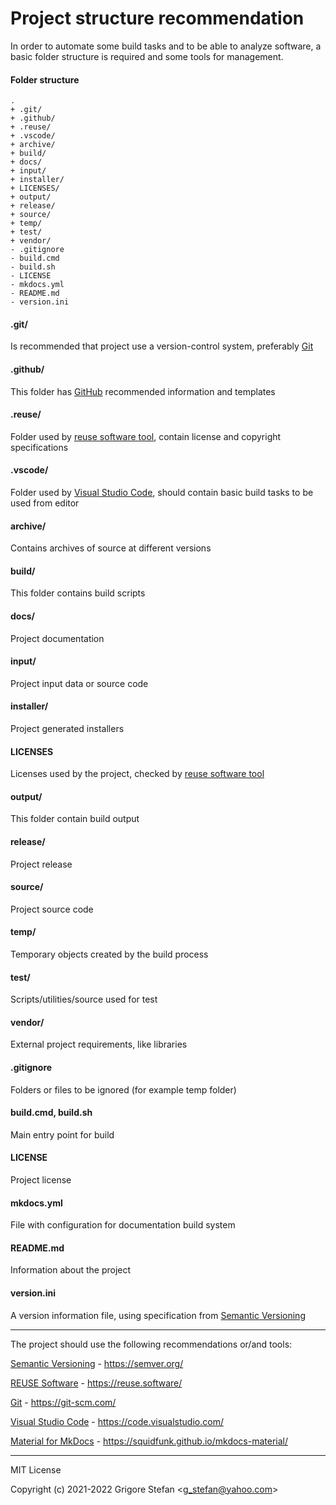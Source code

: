 # Project structure recommendation

In order to automate some build tasks and to be able to analyze software, a basic folder structure is required and some tools for management.

#### Folder structure

``` shell
.
+ .git/
+ .github/
+ .reuse/
+ .vscode/
+ archive/
+ build/
+ docs/
+ input/
+ installer/
+ LICENSES/
+ output/
+ release/
+ source/
+ temp/
+ test/
+ vendor/
- .gitignore
- build.cmd
- build.sh
- LICENSE
- mkdocs.yml
- README.md
- version.ini
```

#### .git/

Is recommended that project use a version-control system, preferably [Git](https://git-scm.com/)

#### .github/

This folder has [GitHub](https://github.com/) recommended information and templates

#### .reuse/

Folder used by [reuse software tool](https://reuse.software/), contain license and copyright specifications

#### .vscode/

Folder used by [Visual Studio Code](https://code.visualstudio.com/), should contain basic build tasks to be used from editor

#### archive/

Contains archives of source at different versions

#### build/

This folder contains build scripts

#### docs/

Project documentation

#### input/

Project input data or source code

#### installer/

Project generated installers

#### LICENSES

Licenses used by the project, checked by [reuse software tool](https://reuse.software/)

#### output/

This folder contain build output

#### release/

Project release

#### source/

Project source code

#### temp/

Temporary objects created by the build process

#### test/

Scripts/utilities/source used for test

#### vendor/

External project requirements, like libraries

#### .gitignore

Folders or files to be ignored (for example temp folder)

#### build.cmd, build.sh

Main entry point for build

#### LICENSE

Project license

#### mkdocs.yml

File with configuration for documentation build system

#### README.md

Information about the project

#### version.ini

A version information file, using specification from [Semantic Versioning](https://semver.org/)

- - -

The project should use the following recommendations or/and tools:

[Semantic Versioning](https://semver.org/) \- https://semver.org/

[REUSE Software](https://reuse.software/) \- https://reuse.software/

[Git](https://git-scm.com/) \- https://git-scm.com/

[Visual Studio Code](https://code.visualstudio.com/) \- https://code.visualstudio.com/

[Material for MkDocs](https://squidfunk.github.io/mkdocs-material/) \- https://squidfunk.github.io/mkdocs-material/

- - -

MIT License

Copyright (c) 2021-2022 Grigore Stefan <[g\_stefan@yahoo.com](mailto:g_stefan@yahoo.com)>
